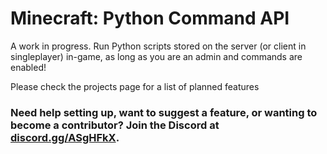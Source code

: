 # Minecraft: Python Command API
A work in progress. Run Python scripts stored on the server (or client in singleplayer) in-game, as long as you are an admin and commands are enabled!

Please check the projects page for a list of planned features

### Need help setting up, want to suggest a feature, or wanting to become a contributor? Join the Discord at [discord.gg/ASgHFkX](https://discord.gg/ASgHFkX).
